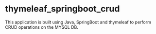 # thymeleaf_springboot_crud
This application is built using Java, SpringBoot and thymeleaf to perform CRUD operations on the MYSQL DB.
